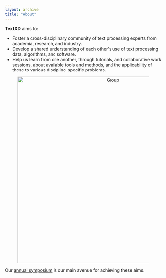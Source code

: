 ```yaml
---
layout: archive
title: "About"
---
```



**TextXD** aims to:

- Foster a cross-disciplinary community of text processing experts
  from academia, research, and industry.
- Develop a shared understanding of each other's use of text
  processing data, algorithms, and software.
- Help us learn from one another, through tutorials, and collaborative work
  sessions, about available tools and methods, and the applicability
  of these to various discipline-specific problems.

<center>
<figure>
  <img class="w3-image"  src="{{ site.url }}/images/about.png" alt="Group" style="width: 600px;"/>
</figure>
</center>

Our [annual symposium](/textxd2018/) is our main avenue
for achieving these aims.
